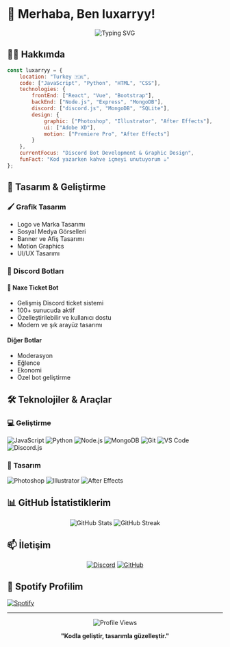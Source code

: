 # 👋 Merhaba, Ben luxarryy!

<div align="center">
  <img src="https://readme-typing-svg.herokuapp.com?font=Fira+Code&pause=1000&color=7067CF&center=true&vCenter=true&width=435&lines=I+am+LuX;Full+Stack+Developer;Discord+Bot+Developer;Graphic+Designer;UI%2FUX+Designer" alt="Typing SVG" />
</div>

## 👨‍💻 Hakkımda

```javascript
const luxarryy = {
    location: "Turkey 🇹🇷",
    code: ["JavaScript", "Python", "HTML", "CSS"],
    technologies: {
        frontEnd: ["React", "Vue", "Bootstrap"],
        backEnd: ["Node.js", "Express", "MongoDB"],
        discord: ["discord.js", "MongoDB", "SQLite"],
        design: {
            graphic: ["Photoshop", "Illustrator", "After Effects"],
            ui: ["Adobe XD"],
            motion: ["Premiere Pro", "After Effects"]
        }
    },
    currentFocus: "Discord Bot Development & Graphic Design",
    funFact: "Kod yazarken kahve içmeyi unutuyorum ☕"
};
```

## 🎨 Tasarım & Geliştirme

### 🖌️ Grafik Tasarım
- Logo ve Marka Tasarımı
- Sosyal Medya Görselleri
- Banner ve Afiş Tasarımı
- Motion Graphics
- UI/UX Tasarımı

### 🤖 Discord Botları
#### 🎫 Naxe Ticket Bot
- Gelişmiş Discord ticket sistemi
- 100+ sunucuda aktif
- Özelleştirilebilir ve kullanıcı dostu
- Modern ve şık arayüz tasarımı

#### Diğer Botlar
- Moderasyon
- Eğlence
- Ekonomi
- Özel bot geliştirme

## 🛠️ Teknolojiler & Araçlar

### 💻 Geliştirme
![JavaScript](https://img.shields.io/badge/-JavaScript-F7DF1E?style=flat-square&logo=javascript&logoColor=black)
![Python](https://img.shields.io/badge/-Python-3776AB?style=flat-square&logo=python&logoColor=white)
![Node.js](https://img.shields.io/badge/-Node.js-339933?style=flat-square&logo=node.js&logoColor=white)
![MongoDB](https://img.shields.io/badge/-MongoDB-47A248?style=flat-square&logo=mongodb&logoColor=white)
![Git](https://img.shields.io/badge/-Git-F05032?style=flat-square&logo=git&logoColor=white)
![VS Code](https://img.shields.io/badge/-VS%20Code-007ACC?style=flat-square&logo=visual-studio-code)
![Discord.js](https://img.shields.io/badge/-Discord.js-5865F2?style=flat-square&logo=discord&logoColor=white)

### 🎨 Tasarım
![Photoshop](https://img.shields.io/badge/-Photoshop-31A8FF?style=flat-square&logo=adobe-photoshop&logoColor=white)
![Illustrator](https://img.shields.io/badge/-Illustrator-FF9A00?style=flat-square&logo=adobe-illustrator&logoColor=white)
![After Effects](https://img.shields.io/badge/-After%20Effects-9999FF?style=flat-square&logo=adobe-after-effects&logoColor=white)

## 📊 GitHub İstatistiklerim

<div align="center">
  <img src="https://github-readme-stats.vercel.app/api?username=LuXarrY&show_icons=true&theme=tokyonight" alt="GitHub Stats" />
  <img src="https://github-readme-streak-stats.herokuapp.com/?user=LuXarrY&theme=tokyonight" alt="GitHub Streak" />
</div>

## 📫 İletişim

<div align="center">
  
[![Discord](https://img.shields.io/badge/-Discord-5865F2?style=for-the-badge&logo=discord&logoColor=white)](https://discord.com/users/918228949551697960)
[![GitHub](https://img.shields.io/badge/-GitHub-181717?style=for-the-badge&logo=github)](https://github.com/LuXarrY)


</div>

## 🎵 Spotify Profilim

[![Spotify](https://img.shields.io/badge/Spotify-1ED760?&style=for-the-badge&logo=spotify&logoColor=white)](https://open.spotify.com/user/31vjm4i4tk3rdelhd3mf2pwqomwu)

---

<div align="center">
  <img src="https://komarev.com/ghpvc/?username=LuXarrY&color=blueviolet" alt="Profile Views" />
  
  **"Kodla geliştir, tasarımla güzelleştir."**
</div> 
